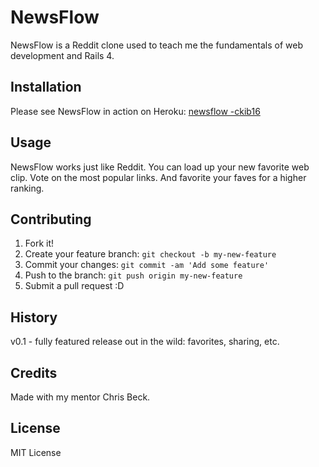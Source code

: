 




# NewsFlow

NewsFlow is a Reddit clone used to teach me the fundamentals of web development and Rails 4.

## Installation

Please see NewsFlow in action on Heroku: [newsflow
-ckib16](https://NewsFlow-ckib16.herokuapp.com/)

## Usage

NewsFlow works just like Reddit. You can load up your new favorite web clip. Vote on the most popular links. And favorite your faves for a higher ranking.

## Contributing

1. Fork it!
2. Create your feature branch: `git checkout -b my-new-feature`
3. Commit your changes: `git commit -am 'Add some feature'`
4. Push to the branch: `git push origin my-new-feature`
5. Submit a pull request :D

## History

v0.1 - fully featured release out in the wild: favorites, sharing, etc.

## Credits

Made with my mentor Chris Beck.

## License

MIT License
